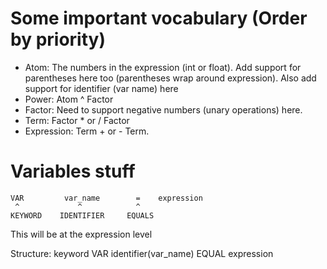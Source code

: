 # Some important vocabulary (Order by priority)

- Atom: The numbers in the expression (int or float). Add support for parentheses here too (parentheses wrap around expression). Also add support for identifier (var name) here
- Power: Atom ^ Factor
- Factor: Need to support negative numbers (unary operations) here.
- Term: Factor * or / Factor
- Expression: Term + or - Term.

# Variables stuff
```
VAR         var_name        =    expression
 ^             ^            ^
KEYWORD    IDENTIFIER     EQUALS
```

This will be at the expression level

Structure: keyword VAR identifier(var_name) EQUAL expression
